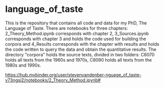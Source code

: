 # language_of_taste
This is the repository that contains all code and data for my PhD, The Language of Taste. There are notebooks for three chapters: 
2_Theory_Method.ipynb corresponds with chapter 2, 3_Sources.ipynb corresponds with chapter 3 and holds the code used for building the
corpora and 4_Results corresponds with the chapter with results and holds the code written to query the data and obtain the quantitative results. 
The directory "corpora" holds the source texts, divided in two folders: C6070 holds all texts from the 1960s and 1970s, C8090 holds all texts from the 1980s and 1990s.

https://hub.mybinder.org/user/stevenvandenber-nguage_of_taste-v73ngsj2/notebooks/2_Theory_Method.ipynb#